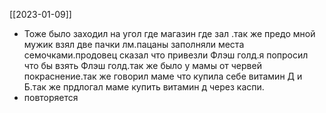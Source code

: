 [[2023-01-09]]
- Тоже было заходил на угол где магазин где зал .так же предо мной мужик взял две пачки лм.пацаны заполняли места семочками.продовец сказал что привезли Флэш голд.я попросил что бы взять Флэш голд.так же было у мамы от червей покраснение.так же говорил маме что купила себе витамин Д и Б.так же прдлогал маме купить витамин д через каспи.
- повторяется 